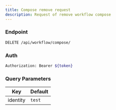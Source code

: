 ```yaml
---
title: Compose remove request
description: Request of remove workflow compose
---
```


### Endpoint

```bash
DELETE /api/workflow/compose/
```

### Auth

```bash
Authorization: Bearer ${token}
```

### Query Parameters

| Key | Default |
|-----|---------|
| identity | `test` |

